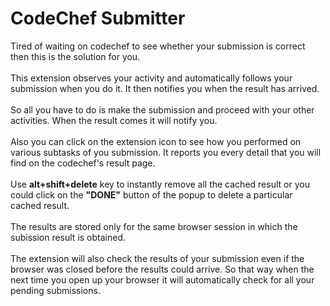 # CodeChef Submitter
Tired of waiting on codechef to see whether your submission is correct then this is the solution for you.<br><br>
This extension observes your activity and automatically follows your submission when you do it. It then notifies you when the
result has arrived.<br><br>
So all you have to do is make the submission and proceed with your other activities. When the result comes it will notify you.<br><br>
Also you can click on the extension icon to see how you performed on various subtasks of you submission. It reports you every 
detail that you will find on the codechef's result page.<br><br>
Use <b>alt+shift+delete</b> key to instantly remove all the cached result or you could click on the <b>"DONE"</b> button of the popup to 
delete a particular cached result. <br><br>
The results are stored only for the same browser session in which  the subission result is obtained.<br><br>
The extension will also check the results of your submission even if the browser was closed before the results could arrive. 
So that way when the next time you open up your browser it will automatically check for all your pending submissions.
